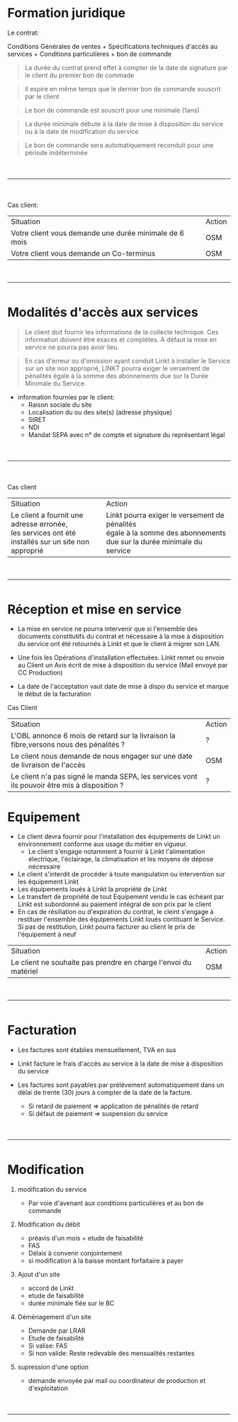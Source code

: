 # Formation juridique

Le contrat: 

Conditions Générales de ventes + Spécifications techniques d'accès au services + Conditions particulières + bon de commande

> La durée du contrat prend effet à compter de la date de signature par le client du premier bon de commade

> Il expire en même temps que le dernier bon de commande souscrit par le client

> Le bon de commande est souscrit pour une minimale (1ans)

> La durée minimale débute à la date de mise à disposition du service ou à la date de modification du service

> Le bon de commande sera automatiquement reconduit pour une période indéterminée

<hr style="margin:50px 0">

Cas client:
<table>
    <tr>
        <td>Situation</td>
        <td>Action</td>
    </tr>
    <tr>
        <td>Votre client vous demande une durée minimale de 6 mois</td>
        <td>OSM</td>
    </tr>
    <tr>
        <td>Votre client vous demande un Co-terminus</td>
        <td>OSM</td>
    </tr>
</table>

<hr style="margin: 50px 0">

# Modalités d'accès aux services


> Le client doit fournir les informations de la collecte technique. Ces information doivent être exaces et complètes. A défaut la mise en service ne pourra pas avoir lieu.

> En cas d'erreur ou d'omission ayant conduit Linkt à installer le Service sur un site non approprié, LINKT pourra exiger le versement de pénalités égale à la somme des abonnements due sur la Durée Minimale du Service.


* information fournies par le client:
    * Raison sociale du site
    * Localisation du ou des site(s) (adresse physique)
    * SIRET
    * NDI
    * Mandat SEPA avec n° de compte et signature du représentant légal

<hr style="margin: 50px 0">
Cas client

<table>
    <tr>
        <td>Situation</td>
        <td>Action</td>
    </tr>
    <tr>
        <td>Le client a fournit une adresse erronée, <br>les services ont été installés sur un site non approprié</td>
        <td>Linkt pourra exiger le versement de pénalités <br> égale à la somme des abonnements due sur la durée minimale du service</td>
    </tr>
</table>

<hr style="margin: 50px 0">

# Réception et mise en service

* La mise en service ne pourra intervenir que si l'ensemble des documents constitutifs du contrat et nécessaire à la mise à disposition du service ont été retournés à Linkt et que le client à migrer son LAN.

* Une fois les Opérations d'installation effectuées. Linkt remet ou envoie au Client un Avis écrit de mise à disposition du service (Mail envoyé par CC Production)

* La date de l'acceptation vaut date de mise à dispo du service et marque le début de la facturation

Cas Client

<table>
    <tr>
        <td>Situation</td>
        <td>Action</td>
    </tr>
    <tr>
        <td>L'OBL annonce 6 mois de retard sur la livraison la fibre,versons nous des pénalités ?</td>
        <td>?</td>
    </tr>
    <tr>
        <td>Le client nous demande de nous engager sur une date de livraison de l'accès</td>
        <td>OSM</td>
    </tr>
    <tr>
        <td>Le client n'a pas signé le manda SEPA, les services vont ils pouvoir être mis à disposition ?</td>
        <td>?</td>
    </tr>
</table>

# Equipement

* Le client devra fournir pour l'installation des équipements de Linkt un environnement conforme aux usage du métier en vigueur.
    * Le client s'engage notamment à fournir à Linkt l'alimentation électrique, l'éclairage, la climatisation et les moyens de dépose nécessaire
* Le client s'interdit de procéder à toute manipulation ou intervention sur les équipement Linkt
* Les équipements loués à Linkt la propriété de Linkt
* Le transfert de propriété de tout Equipement vendu le cas échéant par Linkt est subordonné au paiement intégral de son prix par le client
* En cas de résiliation ou d'expiration du contrat, le cleint s'engage à restituer l'ensemble des équipements Linkt loués contituant le Service. Si pas de restitution, Linkt pourra facturer au client le prix de l'équipement à neuf

<table>
    <tr>
        <td>Situation</td>
        <td>Action</td>
    </tr>
    <tr>
        <td>Le client ne souhaite pas prendre en charge l'envoi du matériel</td>
        <td>OSM</td>
    </tr>
</table>

<hr style="margin: 50px 0">

# Facturation

* Les factures sont établies mensuellement, TVA en sus
* Linkt facture le frais d'accès au service à la date de mise à disposition du service

* Les factures sont payables par prélèvement automatiquement dans un délai de trente (30) jours à compter de la date de la facture.
    * Si retard de paiement => application de pénalités de retard
    * Si défaut de paiement => suspension du service

<hr style="margin: 50px 0">

# Modification

1. modification du service
    * Par voie d'avenant aux conditions particulières et au bon de commande
2. Modification du débit
    * préavis d'un mois + etude de faisabilité
    * FAS
    * Délais à convenir conjointement
    * si modification à la baisse montant forfaitaire à payer
3. Ajout d'un site
    * accord de Linkt
    * etude de faisabilité 
    * durée minimale fiée sur le BC

4. Déménagement d'un site
    * Demande par LRAR
    * Etude de faisabilité
    * Si valise: FAS
    * Si non valide: Reste redevable des mensualités restantes

5. supression d'une option
    * demande envoyée par mail ou coordinateur de production et d'exploitation



<hr style="margin: 50px 0">